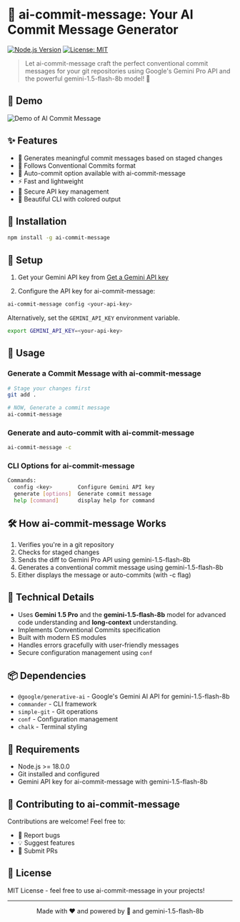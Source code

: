 # 🤖 ai-commit-message: Your AI Commit Message Generator

[![Node.js Version](https://img.shields.io/badge/node-%3E%3D18.0.0-brightgreen.svg)](https://nodejs.org/)
[![License: MIT](https://img.shields.io/badge/License-MIT-yellow.svg)](https://opensource.org/licenses/MIT)

> Let ai-commit-message craft the perfect conventional commit messages for your git repositories using Google's Gemini Pro API and the powerful gemini-1.5-flash-8b model! 🎯

## 🎥 Demo

![Demo of AI Commit Message](https://raw.githubusercontent.com/imshaiknasir/ai-commit-message/refs/heads/main/media/demo_ai-commit-message.gif)

## ✨ Features

- 🧠 Generates meaningful commit messages based on staged changes
- 🎯 Follows Conventional Commits format
- 🚀 Auto-commit option available with ai-commit-message
- ⚡ Fast and lightweight
- 🔐 Secure API key management
- 🎨 Beautiful CLI with colored output

## 🚀 Installation

```bash
npm install -g ai-commit-message
```

## 🔑 Setup

1. Get your Gemini API key from [Get a Gemini API key](https://makersuite.google.com/app/apikey)

2. Configure the API key for ai-commit-message:

```bash
ai-commit-message config <your-api-key>
```

Alternatively, set the `GEMINI_API_KEY` environment variable.

```bash
export GEMINI_API_KEY=<your-api-key>
```

## 💫 Usage

### Generate a Commit Message with ai-commit-message

```bash
# Stage your changes first
git add .

# NOW, Generate a commit message
ai-commit-message
```

### Generate and auto-commit with ai-commit-message

```bash
ai-commit-message -c
```

### CLI Options for ai-commit-message

```bash
Commands:
  config <key>        Configure Gemini API key
  generate [options]  Generate commit message
  help [command]      display help for command
```

## 🛠️ How ai-commit-message Works

1. Verifies you're in a git repository
2. Checks for staged changes
3. Sends the diff to Gemini Pro API using gemini-1.5-flash-8b
4. Generates a conventional commit message using gemini-1.5-flash-8b
5. Either displays the message or auto-commits (with -c flag)

## 🧩 Technical Details

- Uses **Gemini 1.5 Pro** and the **gemini-1.5-flash-8b** model for advanced code understanding and **long-context** understanding.
- Implements Conventional Commits specification
- Built with modern ES modules
- Handles errors gracefully with user-friendly messages
- Secure configuration management using `conf`

## 📦 Dependencies

- `@google/generative-ai` - Google's Gemini AI API for gemini-1.5-flash-8b
- `commander` - CLI framework
- `simple-git` - Git operations
- `conf` - Configuration management
- `chalk` - Terminal styling

## 🔧 Requirements

- Node.js >= 18.0.0
- Git installed and configured
- Gemini API key for ai-commit-message with gemini-1.5-flash-8b

## 🤝 Contributing to ai-commit-message

Contributions are welcome! Feel free to:

- 🐛 Report bugs
- 💡 Suggest features
- 🔧 Submit PRs

## 📝 License

MIT License - feel free to use ai-commit-message in your projects!

---

<p align="center">Made with ❤️ and powered by 🤖 and gemini-1.5-flash-8b</p>

